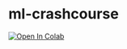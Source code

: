 # ml-crashcourse

[![Open In Colab](https://colab.research.google.com/assets/colab-badge.svg)](https://colab.research.google.com/github.com/nansencenter/ml-crashcourse/blob/main)
